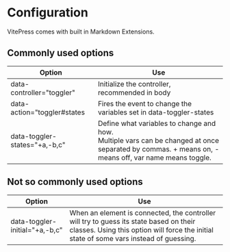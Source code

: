 # Configuration

VitePress comes with built in Markdown Extensions.

## Commonly used options

| Option | Use  |
| ------ | ---- |
| data-controller="toggler" | Initialize the controller, recommended in body |
| data-action="toggler#states | Fires the event to change the variables set in data-toggler-states |
| data-toggler-states="+a,-b,c" | Define what variables to change and how.<br />Multiple vars can be changed at once separated by commas. + means on, - means off, var name means toggle. |

## Not so commonly used options

| Option | Use  |
| ------ | ---- |
| data-toggler-initial="+a,-b,c" | When an element is connected, the controller will try to guess its state based on their classes. Using this option will force the initial state of some vars instead of guessing. |